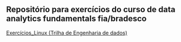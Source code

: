 ## Repositório para exercícios do curso de data analytics fundamentals fia/bradesco

[Exercícios_Linux (Trilha de Engenharia de dados)](/md's/linux.md)